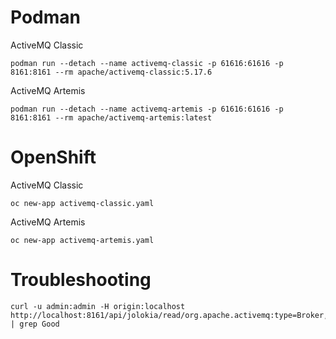 ###

# Podman
ActiveMQ Classic
```
podman run --detach --name activemq-classic -p 61616:61616 -p 8161:8161 --rm apache/activemq-classic:5.17.6
```
ActiveMQ Artemis
```
podman run --detach --name activemq-artemis -p 61616:61616 -p 8161:8161 --rm apache/activemq-artemis:latest
```

# OpenShift
ActiveMQ Classic
```
oc new-app activemq-classic.yaml
```
ActiveMQ Artemis
```
oc new-app activemq-artemis.yaml
```

# Troubleshooting
```
curl -u admin:admin -H origin:localhost http://localhost:8161/api/jolokia/read/org.apache.activemq:type=Broker,brokerName=localhost,service=Health/CurrentStatus | grep Good
```



